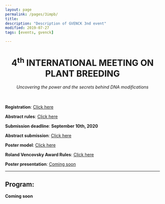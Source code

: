 ```yaml
---
layout: page
permalink: /pages/3impb/
title: 
description: "Description of GVENCK 3nd event"
modified: 2019-07-27
tags: [events, gvenck]

---
```


<center><h1>4<sup>th</sup> INTERNATIONAL MEETING ON PLANT BREEDING</h1>
<i>Uncovering the power and the secrets behind DNA modifications</i></center>
<br><br>

**Registration**: [Click here](https://forms.gle/pG4kvAhRAZkTn3XY8)  
  
**Abstract rules**: [Click here](../files/Rules_for_abstract_submissions.docx)  
  
**Submission deadline**: **September 10th, 2020**  
  
**Abstract submission**: [Click here](https://forms.gle/VAUAdnpbJZWEwMwr8)  
  
**Poster model**: [Click here](../files/model-poster-2020.pptx)  

**Roland Vencovsky Award Rules**: [Click here](../files/Rules_Roland_Vencovsky_Award.docx)  
  
**Poster presentation**: [Coming soon]()  
  
<center><hr></center>

## Program:

**Coming soon**
